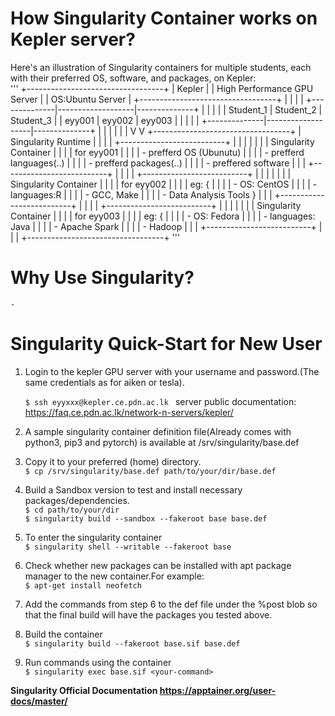 # How Singularity Container works on Kepler server?

Here's an illustration of Singularity containers for multiple students, each with their preferred OS, software, and packages, on Kepler:\
'''
    +----------------------------------+
    |               Kepler             |
    |    High Performance GPU Server   |
    |          OS:Ubuntu Server        |
    +----------------------------------+
               |                   |
               |                   |
+--------------|-------------------|--------------+
|              |                   |              |
|   Student_1  |     Student_2     |   Student_3  |
|    eyy001    |      eyy002       |    eyy003    |
|              |                   |              |
+--------------|-------------------|--------------+
               |                   |
               |                   |
               |                   |
               V                   V
    +----------------------------------+
    |       Singularity Runtime        |
    |                                  |
    | +--------------------------+     |
    | |                          |     |
    | | Singularity Container    |     |
    | | for eyy001               |     |
    | | - prefferd OS (Ubunutu)  |     |
    | | - prefferd languages(..) |     |
    | | - prefferd packages(..)  |     |
    | | - preffered software     |     |
    | +--------------------------+     |
    |                                  |
    | +--------------------------+     |
    | |                          |     |
    | | Singularity Container    |     |
    | | for eyy002               |     |
    | | eg: {                    |     |
    | | - OS: CentOS             |     |
    | | - languages:R            |     |
    | | - GCC, Make              |     |
    | | - Data Analysis Tools  } |     |
    | +--------------------------+     |
    |                                  |
    | +--------------------------+     |
    | |                          |     |
    | | Singularity Container    |     |
    | | for eyy003               |     |
    | | eg: {                    |     |
    | | - OS: Fedora             |     |
    | | - languages: Java        |     |
    | | - Apache Spark           |     |
    | | - Hadoop                 |     |
    | +--------------------------+     |
    |                                  |
    +----------------------------------+    '''




# Why Use Singularity?
    - 




# Singularity Quick-Start for New User

1. Login to the kepler GPU server with your username and password.(The same credentials as for aiken or tesla).

    ```$ ssh eyyxxx@kepler.ce.pdn.ac.lk ```
   server public documentation: https://faq.ce.pdn.ac.lk/network-n-servers/kepler/

3. A sample singularity container definition file(Already comes with python3, pip3 and pytorch) is available at /srv/singularity/base.def  

4. Copy it to your preferred (home) directory.\
    ```$ cp /srv/singularity/base.def path/to/your/dir/base.def```

5. Build a Sandbox version to test and install necessary packages/dependencies.\
    ```$ cd path/to/your/dir```\
    ```$ singularity build --sandbox --fakeroot base base.def ```

6. To enter the singularity container\
    ```$ singularity shell --writable --fakeroot base```

7. Check whether new packages can be installed with apt package manager to the new container.For example:\
    ```$ apt-get install neofetch```

8. Add the commands from step 6 to the def file under the %post blob so that the final build will have the packages you tested above.

9. Build the container\
    ```$ singularity build --fakeroot base.sif base.def```

10. Run commands using the container\
    ```$ singularity exec base.sif <your-command>```


<b>Singularity Official Documentation<b> https://apptainer.org/user-docs/master/



